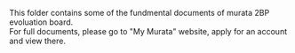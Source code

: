 This folder contains some of the fundmental documents of murata 2BP evoluation board.  
For full documents, please go to "My Murata" website, apply for an account and view there.
